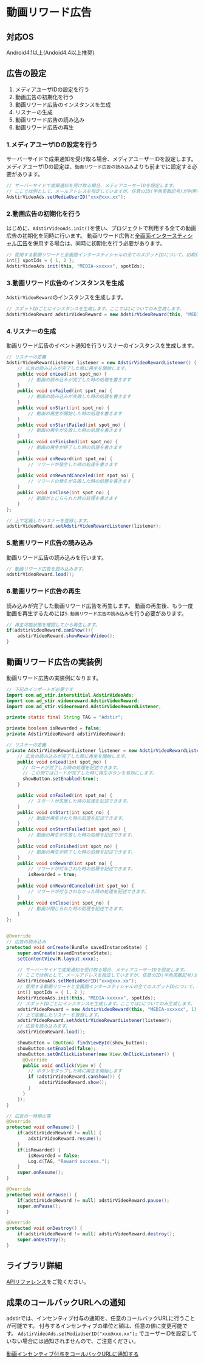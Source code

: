 # 動画リワード広告

## 対応OS

Android4.1以上(Andoid4.4以上推奨)

## 広告の設定

1. メディアユーザIDの設定を行う
1. 動画広告の初期化を行う
1. 動画リワード広告のインスタンスを生成
1. リスナーの生成
1. 動画リワード広告の読み込み
1. 動画リワード広告の再生

### 1.メディアユーザIDの設定を行う
サーバーサイドで成果通知を受け取る場合、メディアユーザーIDを設定します。
メディアユーザIDの設定は、`動画リワード広告の読み込み`よりも前までに設定する必要があります。

```java
// サーバーサイドで成果通知を受け取る場合、メディアユーザーIDを設定します。
// ここでは例として、メールアドレスを指定していますが、任意のID(半角英数記号)が利用可能です。
AdstirVideoAds.setMediaUserID("xxx@xxx.xx"); 
```

### 2.動画広告の初期化を行う

はじめに、`AdstirVideoAds.init()`を使い、プロジェクトで利用する全ての動画広告の初期化を同時に行います。  動画リワード広告と[全画面インタースティシャル広告](interstitial.md)を併用する場合は、同時に初期化を行う必要があります。

```java
// 使用する動画リワードと全画面インタースティシャルの全てのスポットIDについて、初期化処理を行います。
int[] spotIds = { 1, 2 };
AdstirVideoAds.init(this, "MEDIA-xxxxxx", spotIds);
```

### 3.動画リワード広告のインスタンスを生成

`AdstirVideoReward`のインスタンスを生成します。
```java
// スポットIDごとにインスタンスを生成します。ここでは1についてのみ生成します。
AdstirVideoReward adstirVideoReward = new AdstirVideoReward(this, "MEDIA-xxxxxx", 1);
```

### 4.リスナーの生成

動画リワード広告のイベント通知を行うリスナーのインスタンスを生成します。

```java
// リスナーの定義
AdstirVideoRewardListener listener = new AdstirVideoRewardListener() {
    // 広告の読み込みが完了した際に再生を開始します。
    public void onLoad(int spot_no) {
        // 動画の読み込みが完了した時の処理を書きます
    }
    public void onFailed(int spot_no) {
        // 動画の読み込みが失敗した時の処理を書きます
    }
    public void onStart(int spot_no) {
        // 動画の再生が開始した時の処理を書きます
    }
    public void onStartFailed(int spot_no) {
        // 動画の再生が失敗した時の処理を書きます
    }
    public void onFinished(int spot_no) {
        // 動画の再生が終了した時の処理を書きます
    }
    public void onReward(int spot_no) {
        // リワードが発生した時の処理を書きます
    }
    public void onRewardCanceled(int spot_no) {
        // リワードの発生が失敗した時の処理を書きます
    }
    public void onClose(int spot_no) {
        // 動画がとじらられた時の処理を書きます
    }
};

// 上で定義したリスナーを登録します。
adstirVideoReward.setAdstirVideoRewardListener(listener);
```

### 5.動画リワード広告の読み込み

動画リワード広告の読み込みを行います。

```java
// 動画リワード広告を読み込みます。
adstirVideoReward.load();
```

### 6.動画リワード広告の再生

読み込みが完了した動画リワード広告を再生します。
動画の再生後、もう一度動画を再生するためには`5.動画リワード広告の読み込み`を行う必要があります。

```java
// 再生可能状態を確認してから再生します。
if(adstirVideoReward.canShow()){
    adstirVideoReward.showRewardVideo();
}
```

## 動画リワード広告の実装例

動画リワード広告の実装例になります。

```java
// 下記のインポートが必要です
import com.ad_stir.interstitial.AdstirVideoAds;
import com.ad_stir.videoreward.AdstirVideoReward;
import com.ad_stir.videoreward.AdstirVideoRewardListener;

private static final String TAG = "Adstir";

private boolean isRewarded = false;
private AdstirVideoReward adstirVideoReward;

// リスナーの定義
private AdstirVideoRewardListener listener = new AdstirVideoRewardListener() {
    // 広告の読み込みが完了した際に再生を開始します。
    public void onLoad(int spot_no) {
      // ロードが完了した時の処理を記述できます。
      // この例ではロードが完了した時に再生ボタンを有効にします。 
      showButton.setEnabled(true);
    }

    public void onFailed(int spot_no) {
        // スタートが失敗した時の処理を記述できます。
    }
    public void onStart(int spot_no) {
        // 動画が再生された時の処理を記述できます。
    }
    public void onStartFailed(int spot_no) {
        // 動画の再生が失敗した時の処理を記述できます。
    }
    public void onFinished(int spot_no) {
        // 動画の再生が終了した時の処理を記述できます。
    }
    public void onReward(int spot_no) {
        // リワードが付与された時の処理を記述できます。
        isRewarded = true;
    }
    public void onRewardCanceled(int spot_no) {
        // リワードが付与されなかった時の処理を記述できます。
    }
    public void onClose(int spot_no) {
        // 動画が閉じられた時の処理を記述できます。
    }
};


@Override
// 広告の読み込み
protected void onCreate(Bundle savedInstanceState) {
    super.onCreate(savedInstanceState);
    setContentView(R.layout.xxxx);

    // サーバーサイドで成果通知を受け取る場合、メディアユーザーIDを設定します。
    // ここでは例として、メールアドレスを指定していますが、任意のID(半角英数記号)が利用可能です。
    AdstirVideoAds.setMediaUserID("xxx@xxx.xx"); 
    // 使用する動画リワードと全画面インタースティシャルの全てのスポットIDについて、初期化処理を行います。
    int[] spotIds = { 1, 2 };
    AdstirVideoAds.init(this, "MEDIA-xxxxxx", spotIds);
    // スポットIDごとにインスタンスを生成します。ここでは1についてのみ生成します。
    adstirVideoReward = new AdstirVideoReward(this, "MEDIA-xxxxxx", 1);
    // 上で定義したリスナーを登録します。
    adstirVideoReward.setAdstirVideoRewardListener(listener);
    // 広告を読み込みます。
    adstirVideoReward.load();

    showButton = (Button) findViewById(show_button);
    showButton.setEnabled(false);
    showButton.setOnClickListener(new View.OnClickListener() {
      @Override
      public void onClick(View v) {
        // ボタンをタップした時に再生を開始します
        if (adstirVideoReward.canShow()) {
            adstirVideoReward.show();
        }
      }
    });
}

// 広告の一時停止等
@Override
protected void onResume() {
    if(adstirVideoReward != null) {
        adstirVideoReward.resume();
    }
    if(isRewarded) {
        isRewarded = false;
        Log.d(TAG, "Reward success.");
    }
    super.onResume();
}

@Override
protected void onPause() {
    if(adstirVideoReward != null) adstirVideoReward.pause();
    super.onPause();
}

@Override
protected void onDestroy() {
    if(adstirVideoReward != null) adstirVideoReward.destroy();
    super.onDestroy();
}
```

## ライブラリ詳細

[APIリファレンス](../../api/index.md)をご覧ください。

## 成果のコールバックURLへの通知

adstirでは、インセンティブ付与の通知を、任意のコールバックURLに行うことが可能です。
付与するインセンティブの単位と額は、任意の値に変更可能です。
`AdstirVideoAds.setMediaUserID("xxx@xxx.xx");` でユーザーIDを設定していない場合には通知されませんので、ご注意ください。

[動画インセンティブ付与をコールバックURLに通知する](callback.md)
